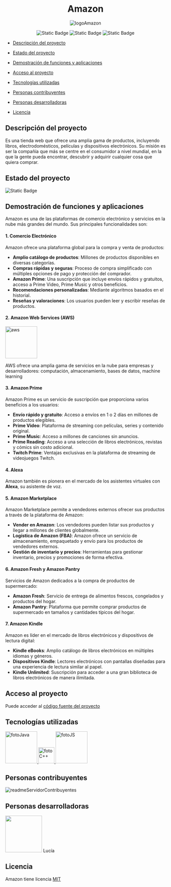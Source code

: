 <h1 align="center">Amazon</h1>

<div align="center">

![logoAmazon](https://github.com/user-attachments/assets/933cc50a-efd3-439b-9800-8decc9f5cf65)
</div>
<div align="center">

![Static Badge](https://img.shields.io/badge/licencia%20-%20MIT%20-%20blue)
![Static Badge](https://img.shields.io/badge/versi%C3%B3n%20-%203.24%20-%20green)
![Static Badge](https://img.shields.io/badge/%C3%BAltima%20versi%C3%B3n%20-%20febrero%20-%20green)
</div>

- [Descripción del proyecto](#descripción-del-proyecto)

- [Estado del proyecto](#estado-del-proyecto)

- [Demostración de funciones y aplicaciones](#demostracion-de-funciones-y-aplicaciones)

- [Acceso al proyecto](#acceso-al-proyecto)
  
- [Tecnologías utilizadas](#tecnologias-utilizadas)

- [Personas contribuyentes](#personas-contribuyentes)

- [Personas desarrolladoras](#personas-desarrolladoras)

- [Licencia](#licencia)


## Descripción del proyecto

Es una tienda web que ofrece una amplia gama de productos, incluyendo libros, electrodomésticos, películas y dispositivos electrónicos. Su misión es ser la compañía que más se centre en el consumidor a nivel mundial, en la que la gente pueda encontrar, descubrir y adquirir cualquier cosa que quiera comprar.


## Estado del proyecto
![Static Badge](https://img.shields.io/badge/estado-en%20desarrollo-green)


## Demostración de funciones y aplicaciones

Amazon es una de las plataformas de comercio electrónico y servicios en la nube más grandes del mundo. Sus principales funcionalidades son: 

#### 1. Comercio Electrónico

Amazon ofrece una plataforma global para la compra y venta de productos:

- **Amplio catálogo de productos**: Millones de productos disponibles en diversas categorías.
- **Compras rápidas y seguras**: Proceso de compra simplificado con múltiples opciones de pago y protección del comprador.
- **Amazon Prime**: Una suscripción que incluye envíos rápidos y gratuitos, acceso a Prime Video, Prime Music y otros beneficios.
- **Recomendaciones personalizadas**: Mediante algoritmos basados en el historial.
- **Reseñas y valoraciones**: Los usuarios pueden leer y escribir reseñas de productos.


#### 2. Amazon Web Services (AWS)

<img src="https://www.masip.es/wp-content/uploads/2020/08/aws-logo.png" alt="aws" width="100"/>

AWS ofrece una amplia gama de servicios en la nube para empresas y desarrolladores: computación, almacenamiento, bases de datos, machine learning

#### 3. Amazon Prime

Amazon Prime es un servicio de suscripción que proporciona varios beneficios a los usuarios:

- **Envío rápido y gratuito**: Acceso a envíos en 1 o 2 días en millones de productos elegibles.
- **Prime Video**: Plataforma de streaming con películas, series y contenido original.
- **Prime Music**: Acceso a millones de canciones sin anuncios.
- **Prime Reading**: Acceso a una selección de libros electrónicos, revistas y cómics sin costo adicional.
- **Twitch Prime**: Ventajas exclusivas en la plataforma de streaming de videojuegos Twitch.

#### 4. Alexa

Amazon también es pionera en el mercado de los asistentes virtuales con **Alexa**, su asistente de voz.

#### 5. Amazon Marketplace

Amazon Marketplace permite a vendedores externos ofrecer sus productos a través de la plataforma de Amazon:

- **Vender en Amazon**: Los vendedores pueden listar sus productos y llegar a millones de clientes globalmente.
- **Logística de Amazon (FBA)**: Amazon ofrece un servicio de almacenamiento, empaquetado y envío para los productos de vendedores externos.
- **Gestión de inventario y precios**: Herramientas para gestionar inventario, precios y promociones de forma efectiva.

#### 6. Amazon Fresh y Amazon Pantry

Servicios de Amazon dedicados a la compra de productos de supermercado:

- **Amazon Fresh**: Servicio de entrega de alimentos frescos, congelados y productos del hogar.
- **Amazon Pantry**: Plataforma que permite comprar productos de supermercado en tamaños y cantidades típicos del hogar.

#### 7. Amazon Kindle

Amazon es líder en el mercado de libros electrónicos y dispositivos de lectura digital:

- **Kindle eBooks**: Amplio catálogo de libros electrónicos en múltiples idiomas y géneros.
- **Dispositivos Kindle**: Lectores electrónicos con pantallas diseñadas para una experiencia de lectura similar al papel.
- **Kindle Unlimited**: Suscripción para acceder a una gran biblioteca de libros electrónicos de manera ilimitada.


## Acceso al proyecto

Puede acceder al [código fuente del proyecto](https://github.com/lvidalc1/DWES)


## Tecnologías utilizadas

<a href="https://www.java.com/es/">
    <img src="https://miro.medium.com/v2/resize:fit:2560/1*2XrX0fP0htyTCah7AglTig.jpeg" alt="fotoJava" width="100"/>
</a>

<a href="https://learn.microsoft.com/es-es/cpp/cpp/welcome-back-to-cpp-modern-cpp?view=msvc-170">
    <img src="https://upload.wikimedia.org/wikipedia/commons/1/18/ISO_C%2B%2B_Logo.svg" alt="fotoC++" width="50"/>
</a>

<a href="https://developer.mozilla.org/es/docs/Web/JavaScript">
    <img src="https://encrypted-tbn0.gstatic.com/images?q=tbn:ANd9GcT51BMMUr2H27skg69TPo-ohN15vKM_fFeX0A&s" alt="fotoJS" width="100"/>
</a>


## Personas contribuyentes
![readmeServidorContribuyentes](https://github.com/user-attachments/assets/bf4c605f-05c5-4206-8f03-eb2041106f3d)

## Personas desarrolladoras

<img src="https://static.vecteezy.com/system/resources/previews/002/318/271/non_2x/user-profile-icon-free-vector.jpg" width="115">
Lucía

## Licencia

Amazon tiene licencia [MIT](https://es.wikipedia.org/wiki/Licencia_MIT)

